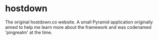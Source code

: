 # hostdown
The original hostdown.co website. A small Pyramid application originally aimed to help me learn more about the framework and was codenamed 'pingrealm' at the time.
